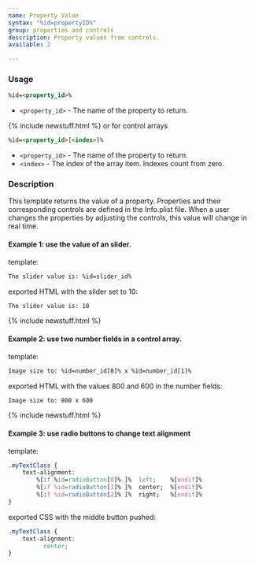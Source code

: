 ```yaml
---
name: Property Value
syntax: "%id=propertyID%"
group: properties and controls
description: Property values from controls.
available: 2

---
```




### Usage

```html
%id=<property_id>%
```

 - `<property_id>` - The name of the property to return.

{% include newstuff.html %}
or for control arrays

```html
%id=<property_id>[<index>]%
```

 - `<property_id>` - The name of the property to return.
 - `<index>` - The index of the array item. Indexes count from zero.


### Description

This template returns the value of a property. Properties and their corresponding controls are defined in the Info.plist file. When a user changes the properties by adjusting the controls, this value will change in real time.



#### Example 1: use the value of an slider.

template:

```html
The slider value is: %id=slider_id%
```

exported HTML with the slider set to 10:

```html
The slider value is: 10
```



{% include newstuff.html %}
#### Example 2: use two number fields in a control array.

template:

```html
Image size to: %id=number_id[0]% x %id=number_id[1]%
```

exported HTML with the values 800 and 600 in the number fields:

```html
Image size to: 800 x 600
```





{% include newstuff.html %}
#### Example 3: use radio buttons to change text alignment

template:

```css
.myTextClass {
    text-alignment:
        %[if %id=radioButton[0]% ]%  left;    %[endif]%
        %[if %id=radioButton[1]% ]%  center;  %[endif]%
        %[if %id=radioButton[2]% ]%  right;   %[endif]%
}
```

exported CSS with the middle button pushed:

```css
.myTextClass {
    text-alignment:
          center;
}
```







